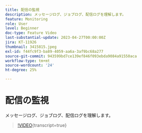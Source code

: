 ```yaml
---
title: 配信の監視
description: メッセージログ、ジョブログ、配信ログを理解します。
feature: Monitoring
role: User
level: Beginner
doc-type: Feature Video
last-substantial-update: 2023-04-27T00:00:00Z
jira: KT-11926
thumbnail: 3415815.jpeg
exl-id: f44fc9f3-ba89-4059-aa6a-3af9bc68a277
source-git-commit: 943599bd7ce139ef846f093ebda9084a91550aca
workflow-type: tm+mt
source-wordcount: '24'
ht-degree: 25%

---
```


# 配信の監視

メッセージログ、ジョブログ、配信ログを理解します。

>[!VIDEO](https://video.tv.adobe.com/v/3415815/?learn=on){transcript=true}
